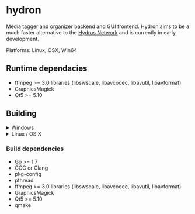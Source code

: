 # hydron
Media tagger and organizer backend and GUI frontend.
Hydron aims to be a much faster alternative to the
[Hydrus Network](https://github.com/hydrusnetwork/hydrus) and is currently in
early development.

Platforms: Linux, OSX, Win64

## Runtime dependacies
* ffmpeg >= 3.0 libraries (libswscale, libavcodec, libavutil, libavformat)
* GraphicsMagick
* Qt5 >= 5.10

## Building

<details><summary>Windows</summary>

While it is possible to compile binaries on Windows with MinGW/MSYS2 similar
to how you would on Unix-like systems, it is a huge pain in the ass.
Just download statically precompiled binaries from the
[release page](https://github.com/bakape/hydron/releases).

</details>

<details><summary>Linux / OS X</summary>

- Install build dependencies listed below.
On a Debian-based system those would the following packages or similar:

`golang build-essential pkg-config libpth-dev libavcodec-dev libavutil-dev libavformat-dev libgraphicsmagick1-dev qtdeclarative5-dev qt5-default qt5-qmake`

- Set up a Go workspace (not needed with Go >= 1.8)

`mkdir ~/go; echo 'export GOPATH=~/go' >> ~/.bashrc; . ~/.bashrc`

- Run `make qt`. The binaries will be located in `./build`. The GUI can be
launched with `hydron-qt.sh`.

- To build only the CLI client run `go get && go build`

</details>

### Build dependencies
* [Go](https://golang.org/doc/install) >= 1.7
* GCC or Clang
* pkg-config
* pthread
* ffmpeg >= 3.0 libraries (libswscale, libavcodec, libavutil, libavformat)
* GraphicsMagick
* Qt5 >= 5.10
* qmake
